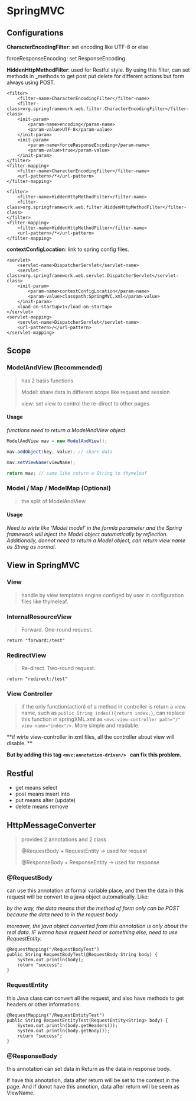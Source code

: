 # SpringMVC

## Configurations

**CharacterEncodingFilter**: set encoding like UTF-8 or else

forceResponseEncoding: set ResponseEncoding

**HiddenHttpMethodFilter**: used for Restful style. By using this filter, can set methods in _methods to get post put delete for different actions but form always using POST.

```
<filter>
    <filter-name>CharacterEncodingFilter</filter-name>
    <filter-class>org.springframework.web.filter.CharacterEncodingFilter</filter-class>
    <init-param>
        <param-name>encoding</param-name>
        <param-value>UTF-8</param-value>
    </init-param>
    <init-param>
        <param-name>forceResponseEncoding</param-name>
        <param-value>true</param-value>
    </init-param>
</filter>
<filter-mapping>
    <filter-name>CharacterEncodingFilter</filter-name>
    <url-pattern>/*</url-pattern>
</filter-mapping>

<filter>
    <filter-name>HiddenHttpMethodFilter</filter-name>
    <filter-class>org.springframework.web.filter.HiddenHttpMethodFilter</filter-class>
</filter>
<filter-mapping>
    <filter-name>HiddenHttpMethodFilter</filter-name>
    <url-pattern>/*</url-pattern>
</filter-mapping>
```

**contextConfigLocation**: link to spring config files.

```
<servlet>
    <servlet-name>DispatcherServlet</servlet-name>
    <servlet-class>org.springframework.web.servlet.DispatcherServlet</servlet-class>
    <init-param>
        <param-name>contextConfigLocation</param-name>
        <param-value>classpath:SpringMVC.xml</param-value>
    </init-param>
    <load-on-startup>1</load-on-startup>
</servlet>
<servlet-mapping>
    <servlet-name>DispatcherServlet</servlet-name>
    <url-pattern>/</url-pattern>
</servlet-mapping>
```



## Scope

### ModelAndView (Recommended)

> has 2 basis functions
>
> Model: share data in different scope like request and session
>
> view: set view to control the re-direct to other pages



#### Usage

*functions need to return a ModelAndView object*

```java
ModelAndView mav = new ModelAndView();

mav.addObject(key, value); // share data

mav.setViewName(viewName);

return mav; // same like return a String to thymeleaf
```



### Model / Map / ModelMap (Optional)

> the split of ModelAndView



#### Usage

*Need to wirte like 'Model model' in the formla parameter and the Spring framework will inject the Model object automatically by reflection. Additionally, donnot need to return a Model object, can return view name as String as normal.*



## View in SpringMVC

### View

> handle by view templates engine configed by user in configuration files like thymeleaf.



### InternalResourceView

> Forward. One-round request.

``````
return "forward:/test"
``````



### RedirectView

> Re-direct. Two-round request.

``````
return "redirect:/test"
``````



### View Controller

> if the only function(action) of a method in controller is return a view name, such as `public String index(){return index;}`, can replace this function in springXML.xml as `<mvc:view-controller path="/" view-name="index"/>`. More simple and readable.



**if wirte view-controller in xml files, all the controller about view will disable. **

**But by adding this tag   ``````<mvc:annotation-driven/> ``````  can fix this problem.**



## Restful

- get means select
- post means insert into
- put means alter (update)
- delete means remove



## HttpMessageConverter

> provides 2 annotations and 2 class
>
> @RequestBody + RequestEntity -> used for request
>
> @ResponseBody + ResponseEntity -> used for response



### @RequestBody

can use this annotation at formal variable place, and then the data in this request will be convert to a java object automatically. Like:

*by the way, the data means that the method of form only can be POST because the data need to in the request body*

*moreover, the java object converted from this annotation is only about the real data. IF wanna have request head or something else, need to use RequestEntity.*

```
@RequestMapping("/RequestBodyTest")
public String RequestBodyTest(@RequestBody String body) {
    System.out.println(body);
    return "success";
}
```



### RequestEntity

this Java class can convert all the request, and also have methods to get headers or other informations.

```
@RequestMapping("/RequestEntityTest")
public String RequestEntityTest(RequestEntity<String> body) {
    System.out.println(body.getHeaders());
    System.out.println(body.getBody());
    return "success";
}
```



### @ResponseBody

this annotation can set data in Return as the data in response body.

If have this annotation, data after return will be set to the context in the page. And if donot have this annotion, data after return will be seem as ViewName.
